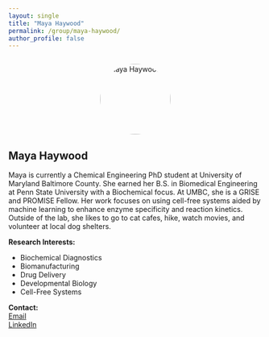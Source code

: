 ```yaml
---
layout: single
title: "Maya Haywood"
permalink: /group/maya-haywood/
author_profile: false
---
```


<img src="/images/placeholder.png" alt="Maya Haywood" style="width:140px; border-radius:50%; display:block; margin:2em auto 1em auto;" />

## Maya Haywood

Maya is currently a Chemical Engineering PhD student at University of Maryland Baltimore County. She earned her B.S. in Biomedical Engineering at Penn State University with a Biochemical focus. At UMBC, she is a GRISE and PROMISE Fellow. Her work focuses on using cell-free systems aided by machine learning to enhance enzyme specificity and reaction kinetics. Outside of the lab, she likes to go to cat cafes, hike, watch movies, and volunteer at local dog shelters.

**Research Interests:**  
- Biochemical Diagnostics  
- Biomanufacturing  
- Drug Delivery  
- Developmental Biology  
- Cell-Free Systems

**Contact:**  
[Email](mailto:CW59212@umbc.edu)  
[LinkedIn](https://www.linkedin.com/in/maya-haywood-01a6311a2/)
